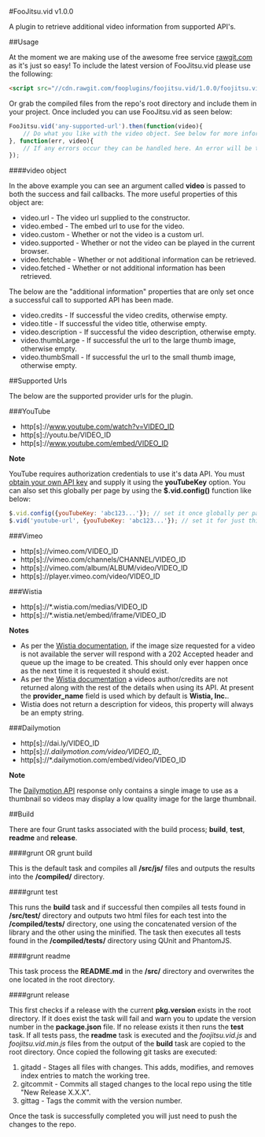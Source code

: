 #FooJitsu.vid v1.0.0

A plugin to retrieve additional video information from supported API's.

##Usage

At the moment we are making use of the awesome free service [rawgit.com](https://rawgit.com/) as it's just so easy! To include the latest version of FooJitsu.vid 
please use the following:

```html
<script src="//cdn.rawgit.com/fooplugins/foojitsu.vid/1.0.0/foojitsu.vid.min.js"></script>
```

Or grab the compiled files from the repo's root directory and include them in your project. Once included you can use FooJitsu.vid as seen below:

```javascript
FooJitsu.vid('any-supported-url').then(function(video){
    // Do what you like with the video object. See below for more information.
}, function(err, video){
    // If any errors occur they can be handled here. An error will be thrown for unsupported urls.
});
```

####video object

In the above example you can see an argument called **video** is passed to both the success and fail callbacks. The more useful properties of this object are:

* video.url - The video url supplied to the constructor.
* video.embed - The embed url to use for the video.
* video.custom - Whether or not the video is a custom url.
* video.supported - Whether or not the video can be played in the current browser.
* video.fetchable - Whether or not additional information can be retrieved.
* video.fetched - Whether or not additional information has been retrieved.

The below are the "additional information" properties that are only set once a successful call to supported API has been made.

* video.credits - If successful the video credits, otherwise empty.
* video.title - If successful the video title, otherwise empty.
* video.description - If successful the video description, otherwise empty.
* video.thumbLarge - If successful the url to the large thumb image, otherwise empty.
* video.thumbSmall - If successful the url to the small thumb image, otherwise empty.

##Supported Urls

The below are the supported provider urls for the plugin.

###YouTube

* http[s]://www.youtube.com/watch?v=VIDEO_ID
* http[s]://youtu.be/VIDEO_ID
* http[s]://www.youtube.com/embed/VIDEO_ID

**Note**

YouTube requires authorization credentials to use it's data API. You must [obtain your own API key](https://developers.google.com/youtube/v3/getting-started) and supply it using the **youTubeKey** option.
You can also set this globally per page by using the **$.vid.config()** function like below:

```javascript
$.vid.config({youTubeKey: 'abc123...'}); // set it once globally per page
$.vid('youtube-url', {youTubeKey: 'abc123...'}); // set it for just this request
```

###Vimeo

* http[s]://vimeo.com/VIDEO_ID
* http[s]://vimeo.com/channels/CHANNEL/VIDEO_ID
* http[s]://vimeo.com/album/ALBUM/video/VIDEO_ID
* http[s]://player.vimeo.com/video/VIDEO_ID

###Wistia

* http[s]://*.wistia.com/medias/VIDEO_ID
* http[s]://*.wistia.net/embed/iframe/VIDEO_ID

**Notes**

* As per the [Wistia documentation](http://wistia.com/doc/working-with-images#the_parameters), if the image size requested for a video is not available the server will respond with a 202 Accepted header and queue up the image to be created. This should only ever happen once as the next time it is requested it should exist.
* As per the [Wistia documentation](http://wistia.com/doc/oembed#an_example) a videos author/credits are not returned along with the rest of the details when using its API. At present the **provider_name** field is used which by default is **Wistia, Inc.**.
* Wistia does not return a description for videos, this property will always be an empty string.

###Dailymotion

* http[s]://dai.ly/VIDEO_ID
* http[s]://*.dailymotion.com/video/VIDEO_ID_*
* http[s]://*.dailymotion.com/embed/video/VIDEO_ID

**Note**

The [Dailymotion API](https://developer.dailymotion.com/player#player-oembed) response only contains a single image to use as a thumbnail so videos may display a low quality image for the large thumbnail.

##Build

There are four Grunt tasks associated with the build process; **build**, **test**, **readme** and **release**.

####grunt OR grunt build

This is the default task and compiles all **/src/js/** files and outputs the results into the **/compiled/** directory.

####grunt test

This runs the **build** task and if successful then compiles all tests found in **/src/test/** directory and outputs two html files for each test 
into the **/compiled/tests/** directory, one using the concatenated version of the library and the other using the minified. The task then executes 
all tests found in the **/compiled/tests/** directory using QUnit and PhantomJS. 

####grunt readme

This task process the **README.md** in the **/src/** directory and overwrites the one located in the root directory.

####grunt release

This first checks if a release with the current **pkg.version** exists in the root directory. If it does exist the task will fail and warn you to 
update the version number in the **package.json** file. If no release exists it then runs the **test** task. If all tests pass, the **readme** task is
executed and the *foojitsu.vid.js* and *foojitsu.vid.min.js* files from the output of the **build** task are copied to the root directory. Once copied the 
following git tasks are executed:

1. gitadd - Stages all files with changes. This adds, modifies, and removes index entries to match the working tree.
2. gitcommit - Commits all staged changes to the local repo using the title "New Release X.X.X".
3. gittag - Tags the commit with the version number.

Once the task is successfully completed you will just need to push the changes to the repo.